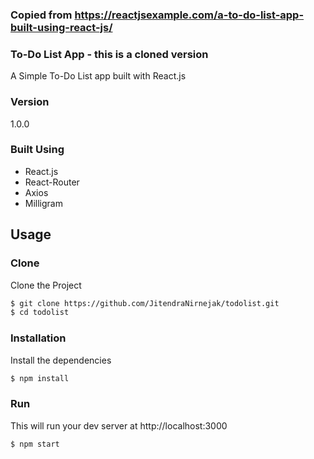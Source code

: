 ### Copied from https://reactjsexample.com/a-to-do-list-app-built-using-react-js/
### To-Do List App - this is a cloned version

A Simple To-Do List app built with React.js

### Version
1.0.0

### Built Using
- React.js
- React-Router
- Axios
- Milligram

## Usage

### Clone
Clone the Project

```sh
$ git clone https://github.com/JitendraNirnejak/todolist.git
$ cd todolist
```

### Installation

Install the dependencies

```sh
$ npm install
```

### Run

This will run your dev server at http://localhost:3000

```sh
$ npm start
```

